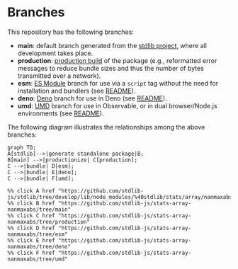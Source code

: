 <!--

@license Apache-2.0

Copyright (c) 2022 The Stdlib Authors.

Licensed under the Apache License, Version 2.0 (the "License");
you may not use this file except in compliance with the License.
You may obtain a copy of the License at

    http://www.apache.org/licenses/LICENSE-2.0

Unless required by applicable law or agreed to in writing, software
distributed under the License is distributed on an "AS IS" BASIS,
WITHOUT WARRANTIES OR CONDITIONS OF ANY KIND, either express or implied.
See the License for the specific language governing permissions and
limitations under the License.

-->

# Branches

This repository has the following branches:

-   **main**: default branch generated from the [stdlib project][stdlib-url], where all development takes place.
-   **production**: [production build][production-url] of the package (e.g., reformatted error messages to reduce bundle sizes and thus the number of bytes transmitted over a network).
-   **esm**: [ES Module][esm-url] branch for use via a `script` tag without the need for installation and bundlers (see [README][esm-readme]).
-   **deno**: [Deno][deno-url] branch for use in Deno (see [README][deno-readme]).
-   **umd**: [UMD][umd-url] branch for use in Observable, or in dual browser/Node.js environments (see [README][umd-readme]).

The following diagram illustrates the relationships among the above branches:

```mermaid
graph TD;
A[stdlib]-->|generate standalone package|B;
B[main] -->|productionize| C[production];
C -->|bundle| D[esm];
C -->|bundle| E[deno];
C -->|bundle| F[umd];

%% click A href "https://github.com/stdlib-js/stdlib/tree/develop/lib/node_modules/%40stdlib/stats/array/nanmaxabs"
%% click B href "https://github.com/stdlib-js/stats-array-nanmaxabs/tree/main"
%% click C href "https://github.com/stdlib-js/stats-array-nanmaxabs/tree/production"
%% click D href "https://github.com/stdlib-js/stats-array-nanmaxabs/tree/esm"
%% click E href "https://github.com/stdlib-js/stats-array-nanmaxabs/tree/deno"
%% click F href "https://github.com/stdlib-js/stats-array-nanmaxabs/tree/umd"
```

[stdlib-url]: https://github.com/stdlib-js/stdlib/tree/develop/lib/node_modules/%40stdlib/stats/array/nanmaxabs
[production-url]: https://github.com/stdlib-js/stats-array-nanmaxabs/tree/production
[deno-url]: https://github.com/stdlib-js/stats-array-nanmaxabs/tree/deno
[deno-readme]: https://github.com/stdlib-js/stats-array-nanmaxabs/blob/deno/README.md
[umd-url]: https://github.com/stdlib-js/stats-array-nanmaxabs/tree/umd
[umd-readme]: https://github.com/stdlib-js/stats-array-nanmaxabs/blob/umd/README.md
[esm-url]: https://github.com/stdlib-js/stats-array-nanmaxabs/tree/esm
[esm-readme]: https://github.com/stdlib-js/stats-array-nanmaxabs/blob/esm/README.md